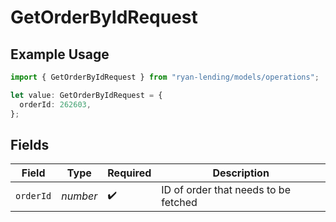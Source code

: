 # GetOrderByIdRequest

## Example Usage

```typescript
import { GetOrderByIdRequest } from "ryan-lending/models/operations";

let value: GetOrderByIdRequest = {
  orderId: 262603,
};
```

## Fields

| Field                                | Type                                 | Required                             | Description                          |
| ------------------------------------ | ------------------------------------ | ------------------------------------ | ------------------------------------ |
| `orderId`                            | *number*                             | :heavy_check_mark:                   | ID of order that needs to be fetched |